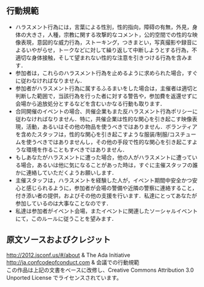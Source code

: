 ﻿## 行動規範
- ハラスメント行為には，言葉による性別，性的指向，障碍の有無，外見，身体の大きさ，人種，宗教に関する攻撃的なコメント，公的空間での性的な映像表現，意図的な威力行為，ストーキング，つきまとい，写真撮影や録音によるいやがらせ，トークなどに対して繰り返して中断しようとする行為，不適切な身体接触，そして望まれない性的な注意を引きつける行為を含みます．
- 参加者は，これらのハラスメント行為を止めるように求められた場合，すぐに従わなければなりません．
- 参加者がハラスメント行為に属するふるまいをした場合は，主催者は適切と判断した範囲で，当該行為を行った者に対する警告や，参加費を返還せずに会場から追放処分とするなどを含むいかなる行動も取ります．
- 合同開催のイベントの場合、共催企業もまた反ハラスメント行為ポリシーに従わなければなりません．特に，共催企業は性的な関心を引き起こす映像表現，活動，あるいはその他の物品を使うべきではありません．ボランティアを含めたスタッフは，性的な関心を引き起こすような服装/制服/コスチュームを使うべきではありませんし，その他の手段で性的な関心を引き起こすような環境を作ることもすべきではありません．
- もしあなたがハラスメントに遭った場合，他の人がハラスメントに遭っている場合，あるいは他に気になることがあった時は，すぐに主催スタッフの誰かに連絡していただくようお願いします．
- 主催スタッフは，ハラスメントを経験した人が，イベント期間中安全かつ安心と感じられるように，参加者が会場の警備や近隣の警察に連絡すること，付き添い者の提供，およびその他の支援を行います．私達にとってあなたが参加しているのは大事なことなのです．
- 私達は参加者がイベント会場，またイベントに関連したソーシャルイベントにて，このルールに従うことを望みます．


## 原文ソースおよびクレジット
http://2012.jsconf.us/#/about & The Ada Initiative  
http://ja.confcodeofconduct.com & 会議での行動規範  
この作品は上記の文書をべースに改修し、Creative Commons Attribution 3.0 Unported License でライセンスされています。
